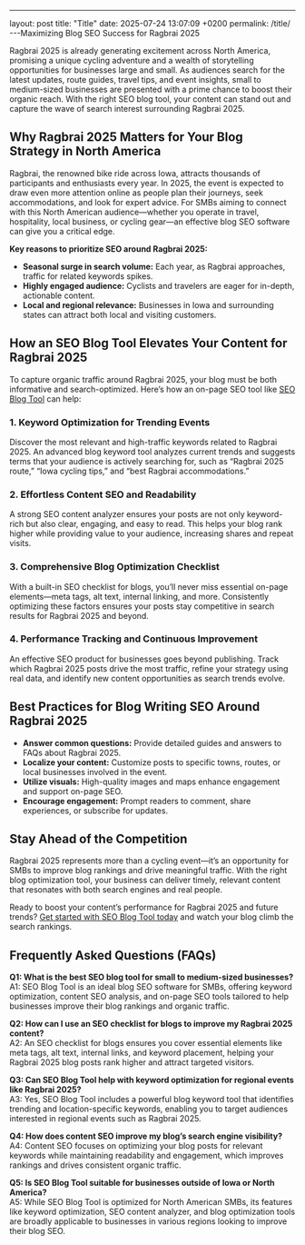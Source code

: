 ---
layout: post
title: "Title"
date: 2025-07-24 13:07:09 +0200
permalink: /title/
---Maximizing Blog SEO Success for Ragbrai 2025

Ragbrai 2025 is already generating excitement across North America, promising a unique cycling adventure and a wealth of storytelling opportunities for businesses large and small. As audiences search for the latest updates, route guides, travel tips, and event insights, small to medium-sized businesses are presented with a prime chance to boost their organic reach. With the right SEO blog tool, your content can stand out and capture the wave of search interest surrounding Ragbrai 2025.

## Why Ragbrai 2025 Matters for Your Blog Strategy in North America

Ragbrai, the renowned bike ride across Iowa, attracts thousands of participants and enthusiasts every year. In 2025, the event is expected to draw even more attention online as people plan their journeys, seek accommodations, and look for expert advice. For SMBs aiming to connect with this North American audience—whether you operate in travel, hospitality, local business, or cycling gear—an effective blog SEO software can give you a critical edge.

**Key reasons to prioritize SEO around Ragbrai 2025:**

- **Seasonal surge in search volume:** Each year, as Ragbrai approaches, traffic for related keywords spikes.
- **Highly engaged audience:** Cyclists and travelers are eager for in-depth, actionable content.
- **Local and regional relevance:** Businesses in Iowa and surrounding states can attract both local and visiting customers.

## How an SEO Blog Tool Elevates Your Content for Ragbrai 2025

To capture organic traffic around Ragbrai 2025, your blog must be both informative and search-optimized. Here’s how an on-page SEO tool like [SEO Blog Tool](https://seoblogtool.com/) can help:

### 1. Keyword Optimization for Trending Events

Discover the most relevant and high-traffic keywords related to Ragbrai 2025. An advanced blog keyword tool analyzes current trends and suggests terms that your audience is actively searching for, such as “Ragbrai 2025 route,” “Iowa cycling tips,” and “best Ragbrai accommodations.”

### 2. Effortless Content SEO and Readability

A strong SEO content analyzer ensures your posts are not only keyword-rich but also clear, engaging, and easy to read. This helps your blog rank higher while providing value to your audience, increasing shares and repeat visits.

### 3. Comprehensive Blog Optimization Checklist

With a built-in SEO checklist for blogs, you’ll never miss essential on-page elements—meta tags, alt text, internal linking, and more. Consistently optimizing these factors ensures your posts stay competitive in search results for Ragbrai 2025 and beyond.

### 4. Performance Tracking and Continuous Improvement

An effective SEO product for businesses goes beyond publishing. Track which Ragbrai 2025 posts drive the most traffic, refine your strategy using real data, and identify new content opportunities as search trends evolve.

## Best Practices for Blog Writing SEO Around Ragbrai 2025

- **Answer common questions:** Provide detailed guides and answers to FAQs about Ragbrai 2025.
- **Localize your content:** Customize posts to specific towns, routes, or local businesses involved in the event.
- **Utilize visuals:** High-quality images and maps enhance engagement and support on-page SEO.
- **Encourage engagement:** Prompt readers to comment, share experiences, or subscribe for updates.

## Stay Ahead of the Competition

Ragbrai 2025 represents more than a cycling event—it’s an opportunity for SMBs to improve blog rankings and drive meaningful traffic. With the right blog optimization tool, your business can deliver timely, relevant content that resonates with both search engines and real people.

Ready to boost your content’s performance for Ragbrai 2025 and future trends? [Get started with SEO Blog Tool today](https://seoblogtool.com/) and watch your blog climb the search rankings.

## Frequently Asked Questions (FAQs)

**Q1: What is the best SEO blog tool for small to medium-sized businesses?**  
A1: SEO Blog Tool is an ideal blog SEO software for SMBs, offering keyword optimization, content SEO analysis, and on-page SEO tools tailored to help businesses improve their blog rankings and organic traffic.

**Q2: How can I use an SEO checklist for blogs to improve my Ragbrai 2025 content?**  
A2: An SEO checklist for blogs ensures you cover essential elements like meta tags, alt text, internal links, and keyword placement, helping your Ragbrai 2025 blog posts rank higher and attract targeted visitors.

**Q3: Can SEO Blog Tool help with keyword optimization for regional events like Ragbrai 2025?**  
A3: Yes, SEO Blog Tool includes a powerful blog keyword tool that identifies trending and location-specific keywords, enabling you to target audiences interested in regional events such as Ragbrai 2025.

**Q4: How does content SEO improve my blog’s search engine visibility?**  
A4: Content SEO focuses on optimizing your blog posts for relevant keywords while maintaining readability and engagement, which improves rankings and drives consistent organic traffic.

**Q5: Is SEO Blog Tool suitable for businesses outside of Iowa or North America?**  
A5: While SEO Blog Tool is optimized for North American SMBs, its features like keyword optimization, SEO content analyzer, and blog optimization tools are broadly applicable to businesses in various regions looking to improve their blog SEO.

<script type="application/ld+json">
{
  "@context": "https://schema.org",
  "@type": "BlogPosting",
  "headline": "Maximizing Blog SEO Success for Ragbrai 2025",
  "description": "Learn how small to medium-sized businesses can leverage SEO Blog Tool to optimize their Ragbrai 2025 blog content, improve rankings, and drive organic traffic across North America.",
  "url": "https://seoblogtool.com/blog/maximizing-blog-seo-success-ragbrai-2025",
  "datePublished": "2024-06-01",
  "dateModified": "2024-06-01",
  "author": {
    "@type": "Person",
    "name": "SEO Blog Tool"
  },
  "publisher": {
    "@type": "Person",
    "name": "SEO Blog Tool"
  },
  "mainEntityOfPage": {
    "@type": "WebPage",
    "@id": "https://seoblogtool.com/blog/maximizing-blog-seo-success-ragbrai-2025"
  }
}
</script>

<script type="application/ld+json">
{
  "@context": "https://schema.org",
  "@type": "FAQPage",
  "mainEntity": [
    {
      "@type": "Question",
      "name": "What is the best SEO blog tool for small to medium-sized businesses?",
      "acceptedAnswer": {
        "@type": "Answer",
        "text": "SEO Blog Tool is an ideal blog SEO software for SMBs, offering keyword optimization, content SEO analysis, and on-page SEO tools tailored to help businesses improve their blog rankings and organic traffic."
      }
    },
    {
      "@type": "Question",
      "name": "How can I use an SEO checklist for blogs to improve my Ragbrai 2025 content?",
      "acceptedAnswer": {
        "@type": "Answer",
        "text": "An SEO checklist for blogs ensures you cover essential elements like meta tags, alt text, internal links, and keyword placement, helping your Ragbrai 2025 blog posts rank higher and attract targeted visitors."
      }
    },
    {
      "@type": "Question",
      "name": "Can SEO Blog Tool help with keyword optimization for regional events like Ragbrai 2025?",
      "acceptedAnswer": {
        "@type": "Answer",
        "text": "Yes, SEO Blog Tool includes a powerful blog keyword tool that identifies trending and location-specific keywords, enabling you to target audiences interested in regional events such as Ragbrai 2025."
      }
    },
    {
      "@type": "Question",
      "name": "How does content SEO improve my blog’s search engine visibility?",
      "acceptedAnswer": {
        "@type": "Answer",
        "text": "Content SEO focuses on optimizing your blog posts for relevant keywords while maintaining readability and engagement, which improves rankings and drives consistent organic traffic."
      }
    },
    {
      "@type": "Question",
      "name": "Is SEO Blog Tool suitable for businesses outside of Iowa or North America?",
      "acceptedAnswer": {
        "@type": "Answer",
        "text": "While SEO Blog Tool is optimized for North American SMBs, its features like keyword optimization, SEO content analyzer, and blog optimization tools are broadly applicable to businesses in various regions looking to improve their blog SEO."
      }
    }
  ]
}
</script>